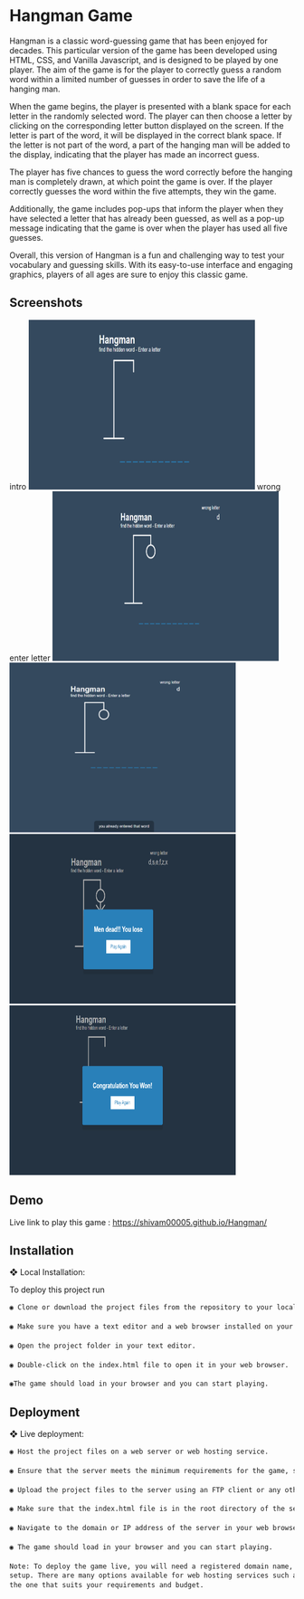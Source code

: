 
# Hangman Game

Hangman is a classic word-guessing game that has been enjoyed for decades. This particular version of the game has been developed using HTML, CSS, and Vanilla Javascript, and is designed to be played by one player. The aim of the game is for the player to correctly guess a random word within a limited number of guesses in order to save the life of a hanging man.

When the game begins, the player is presented with a blank space for each letter in the randomly selected word. The player can then choose a letter by clicking on the corresponding letter button displayed on the screen. If the letter is part of the word, it will be displayed in the correct blank space. If the letter is not part of the word, a part of the hanging man will be added to the display, indicating that the player has made an incorrect guess.

The player has five chances to guess the word correctly before the hanging man is completely drawn, at which point the game is over. If the player correctly guesses the word within the five attempts, they win the game.

Additionally, the game includes pop-ups that inform the player when they have selected a letter that has already been guessed, as well as a pop-up message indicating that the game is over when the player has used all five guesses.

Overall, this version of Hangman is a fun and challenging way to test your vocabulary and guessing skills. With its easy-to-use interface and engaging graphics, players of all ages are sure to enjoy this classic game.

## Screenshots
<div class="image-grid">
<span>
intro
<img src="https://raw.githubusercontent.com/shivam00005/Hangman/master/screenshots/intro.png" alt="intro" width="400" height="300">
</span>

<span>
wrong enter letter
<img src="https://raw.githubusercontent.com/shivam00005/Hangman/master/screenshots/wrong-letter.png" alt="wrong enter letter" width="400" height="300">
</span>

<img src="https://raw.githubusercontent.com/shivam00005/Hangman/master/screenshots/message-popup.png" alt="popup-message" width="400" height="300">

<img src="https://raw.githubusercontent.com/shivam00005/Hangman/master/screenshots/game-lost.png" alt="game lost" width="400" height="300">

<img src="https://raw.githubusercontent.com/shivam00005/Hangman/master/screenshots/win-game.png" alt="game win" width="400" height="300">
</div>



## Demo

Live link to play this game : https://shivam00005.github.io/Hangman/

## Installation

❖ Local Installation:

To deploy this project run

```bash
◉ Clone or download the project files from the repository to your local computer.

◉ Make sure you have a text editor and a web browser installed on your computer.

◉ Open the project folder in your text editor.

◉ Double-click on the index.html file to open it in your web browser.

◉The game should load in your browser and you can start playing.

```
    
## Deployment

❖ Live deployment:

```bash
◉ Host the project files on a web server or web hosting service.

◉ Ensure that the server meets the minimum requirements for the game, such as supporting HTML, CSS, and JavaScript.

◉ Upload the project files to the server using an FTP client or any other file transfer protocol.

◉ Make sure that the index.html file is in the root directory of the server.

◉ Navigate to the domain or IP address of the server in your web browser.

◉ The game should load in your browser and you can start playing.

Note: To deploy the game live, you will need a registered domain name, DNS settings configured properly and web hosting account
setup. There are many options available for web hosting services such as shared hosting, VPS hosting or cloud hosting etc. Choose
the one that suits your requirements and budget.

```
